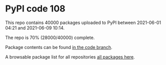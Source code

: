 # PyPI code 108

This repo contains 40000 packages uploaded to PyPI between 
2021-06-01 04:21 and 2021-06-09 10:14.

The repo is 70% (28000/40000) complete.

Package contents can be found [in the code branch](https://github.com/pypi-data/pypi-mirror-108/tree/code/packages).

A browsable package list for all repositories [all packages here](https://pypi-data.github.io/website/repositories/pypi-mirror-108).


